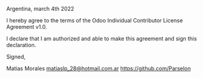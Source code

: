 Argentina, march 4th 2022

I hereby agree to the terms of the Odoo Individual Contributor License
Agreement v1.0.

I declare that I am authorized and able to make this agreement and sign this
declaration.

Signed,

Matias Morales matiaslp_28@hotmail.com.ar https://github.com/Parselon
